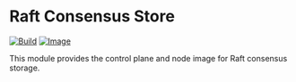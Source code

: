 <!--
SPDX-FileCopyrightText: 2023-present Intel Corporation
SPDX-License-Identifier: Apache-2.0
-->

# Raft Consensus Store

[![Build](https://img.shields.io/github/actions/workflow/status/atomix/atomix/stores-raft-test.yml?style=for-the-badge)](https://github.com/atomix/atomix/actions/workflows/stores-raft-test.yml)
[![Image](https://img.shields.io/docker/v/atomix/raft-controller?label=release&style=for-the-badge)](https://hub.docker.com/repository/docker/atomix/raft-controller)

This module provides the control plane and node image for Raft consensus storage.
